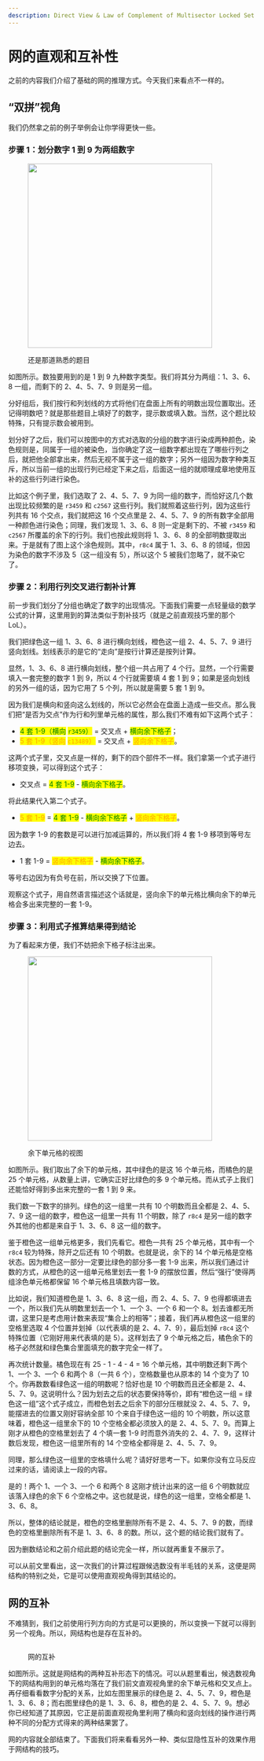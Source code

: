 ```yaml
---
description: Direct View & Law of Complement of Multisector Locked Set
---
```


# 网的直观和互补性

之前的内容我们介绍了基础的网的推理方式。今天我们来看点不一样的。

## “双拼”视角 <a href="#view-combo" id="view-combo"></a>

我们仍然拿之前的例子举例会让你学得更快一些。

### 步骤 1：划分数字 1 到 9 为两组数字 <a href="#group-up-digits-into-two-groups" id="group-up-digits-into-two-groups"></a>

<figure><img src="../../.gitbook/assets/images_0649.png" alt="" width="375"><figcaption><p>还是那道熟悉的题目</p></figcaption></figure>

如图所示。数独要用到的是 1 到 9 九种数字类型。我们将其分为两组：1、3、6、8 一组，而剩下的 2、4、5、7、9 则是另一组。

分好组后，我们按行和列划线的方式将他们在盘面上所有的明数出现位置取出。还记得明数吧？就是那些题目上填好了的数字，提示数或填入数。当然，这个题比较特殊，只有提示数会被用到。

划分好了之后，我们可以按图中的方式对选取的分组的数字进行染成两种颜色，染色规则是，同属于一组的被染色，当你确定了这一组数字都出现在了哪些行列之后，就把他全部拿出来，然后无视不属于这一组的数字；另外一组因为数字种类互斥，所以当前一组的出现行列已经定下来之后，后面这一组的就顺理成章地使用互补的这些行列进行染色。

比如这个例子里，我们选取了 2、4、5、7、9 为同一组的数字，而恰好这几个数出现比较频繁的是 `r3459` 和 `c2567` 这些行列。我们就照着这些行列，因为这些行列共有 16 个交点，我们就把这 16 个交点里是 2、4、5、7、9 的所有数字全部用一种颜色进行染色；同理，我们发现 1、3、6、8 则一定是剩下的、不被 `r3459` 和 `c2567` 所覆盖的余下的行列。我们也按此规则将 1、3、6、8 的全部明数提取出来。于是就有了图上这个涂色规则。其中，`r8c4` 属于 1、3、6、8 的领域，但因为染色的数字不涉及 5（这一组没有 5），所以这个 5 被我们忽略了，就不染它了。

### 步骤 2：利用行列交叉进行割补计算 <a href="#calculate-areas-of-digits-distribution" id="calculate-areas-of-digits-distribution"></a>

前一步我们划分了分组也确定了数字的出现情况。下面我们需要一点轻量级的数学公式的计算，这里用到的算法类似于割补技巧（就是之前直观技巧里的那个 LoL）。

我们把绿色这一组 1、3、6、8 进行横向划线，橙色这一组 2、4、5、7、9 进行竖向划线。划线表示的是它的“走向”是按行计算还是按列计算。

显然，1、3、6、8 进行横向划线，整个组一共占用了 4 个行。显然，一个行需要填入一套完整的数字 1 到 9，所以 4 个行就需要填 4 套 1 到 9；如果是竖向划线的另外一组的话，因为它用了 5 个列，所以就是需要 5 套 1 到 9。

因为我们是横向和竖向这么划线的，所以它必然会在盘面上造成一些交点。那么我们把“是否为交点”作为行和列里单元格的属性，那么我们不难有如下这两个式子：

* <mark style="color:green;">4 套 1-9（横向</mark> <mark style="color:green;"></mark><mark style="color:green;">`r3459`</mark><mark style="color:green;">）</mark> = 交叉点 + <mark style="color:green;">横向余下格子</mark>；
* <mark style="color:orange;">5 套 1-9（竖向</mark> <mark style="color:orange;"></mark><mark style="color:orange;">`c13489`</mark><mark style="color:orange;">）</mark> = 交叉点 + <mark style="color:orange;">竖向余下格子</mark>。

这两个式子里，交叉点是一样的，剩下的四个部件不一样。我们拿第一个式子进行移项变换，可以得到这个式子：

* 交叉点 = <mark style="color:green;">4 套 1-9</mark> - <mark style="color:green;">横向余下格子</mark>。

将此结果代入第二个式子。

* <mark style="color:orange;">5 套 1-9</mark> = <mark style="color:green;">4 套 1-9</mark> - <mark style="color:green;">横向余下格子</mark> + <mark style="color:orange;">竖向余下格子</mark>。

因为数字 1-9 的套数是可以进行加减运算的，所以我们将 4 套 1-9 移项到等号左边去。

* 1 套 1-9 = <mark style="color:orange;">竖向余下格子</mark> - <mark style="color:green;">横向余下格子</mark>。

等号右边因为有负号在前，所以交换了下位置。

观察这个式子，用自然语言描述这个话就是，竖向余下的单元格比横向余下的单元格会多出来完整的一套 1-9。

### 步骤 3：利用式子推算结果得到结论 <a href="#make-conclusions-via-formula-in-step-2" id="make-conclusions-via-formula-in-step-2"></a>

为了看起来方便，我们不妨把余下格子标注出来。

<figure><img src="../../.gitbook/assets/images_0650.png" alt="" width="375"><figcaption><p>余下单元格的视图</p></figcaption></figure>

如图所示。我们取出了余下的单元格，其中绿色的是这 16 个单元格，而橘色的是 25 个单元格，从数量上讲，它确实正好比绿色的多 9 个单元格。而从式子上我们还能恰好得到多出来完整的一套 1 到 9 来。

我们数一下数字的排列。绿色的这一组里一共有 10 个明数而且全都是 2、4、5、7、9 这一组的数字，橙色这一组里一共有 11 个明数，除了 `r8c4` 是另一组的数字外其他的也都是来自于 1、3、6、8 这一组的数字。

鉴于橙色这一组单元格更多，我们先看它。橙色一共有 25 个单元格，其中有一个 `r8c4` 较为特殊，除开之后还有 10 个明数。也就是说，余下的 14 个单元格是空格状态。因为橙色这一部分一定要比绿色的部分多一套 1-9 出来，所以我们通过计数的方式，从橙色的这一组单元格里划去一套 1-9 的摆放位置，然后“强行”使得两组涂色单元格都保留 16 个单元格且填数内容一致。

比如说，我们知道橙色是 1、3、6、8 这一组，而 2、4、5、7、9 也得都填进去一个，所以我们先从明数里划去一个 1、一个 3、一个 6 和一个 8。划去谁都无所谓，这里只是考虑用计数来表现“集合上的相等”；接着，我们再从橙色这一组里的空格里选取 4 个位置并划掉（以代表填的是 2、4、7、9），最后划掉 `r8c4` 这个特殊位置（它刚好用来代表填的是 5）。这样划去了 9 个单元格之后，橘色余下的格子必然就和绿色集合里面填充的数字完全一样了。

再次统计数量。橘色现在有 25 - 1 - 4 - 4 = 16 个单元格，其中明数还剩下两个 1、一个 3、一个 6 和两个 8（一共 6 个），空格数量也从原本的 14 个变为了 10 个。你再数数看绿色这一组的明数呢？恰好也是 10 个明数而且还全都是 2、4、5、7、9。这说明什么？因为划去之后的状态要保持等价，即有“橙色这一组 = 绿色这一组”这个式子成立，而橙色划去之后余下的部分压根就没 2、4、5、7、9，能摆进去的位置又刚好容纳全部 10 个来自于绿色这一组的 10 个明数，所以这意味着，橙色这一组里余下的 10 个空格全都必须放入的是 2、4、5、7、9。而算上刚才从橙色的空格里划去了 4 个填一套 1-9 时而意外消失的 2、4、7、9，这样计数后发现，橙色这一组里所有的 14 个空格全都得是 2、4、5、7、9。

同理，那么绿色这一组里的空格填什么呢？请好好思考一下。如果你没有立马反应过来的话，请阅读上一段的内容。

是的！两个 1、一个 3、一个 6 和两个 8 这刚才统计出来的这一组 6 个明数就应该落入绿色的余下 6 个空格之中。这也就是说，绿色的这一组里，空格全都是 1、3、6、8。

所以，整体的结论就是，橙色的空格里删除所有不是 2、4、5、7、9 的数，而绿色的空格里删除所有不是 1、3、6、8 的数。所以，这个题的结论我们就有了。

因为删数结论和之前介绍此题的结论完全一样，所以就再重复不展示了。

可以从前文里看出，这一次我们的计算过程跟候选数没有半毛钱的关系，这便是网结构的特别之处，它是可以使用直观视角得到其结论的。

## 网的互补 <a href="#law-of-complement-of-multisector-locked-set" id="law-of-complement-of-multisector-locked-set"></a>

不难猜到，我们之前使用行列方向的方式是可以更换的，所以变换一下就可以得到另一个视角。所以，网结构也是存在互补的。

<figure><img src="../../.gitbook/assets/images_0651.png" alt=""><figcaption><p>网的互补</p></figcaption></figure>

如图所示。这就是网结构的两种互补形态下的情况。可以从题里看出，候选数视角下的网结构用到的单元格均落在了我们前文直观视角里的余下单元格和交叉点上。再仔细看看数字分配的关系，比如左图里展示的绿色是 2、4、5、7、9，橙色是 1、3、6、8；而右图里绿色的是 1、3、6、8，橙色的是 2、4、5、7、9。想必你已经知道了其原因，它正是前面直观视角里利用了横向和竖向划线的操作进行两种不同的分配方式得来的两种结果罢了。

网的内容就全部结束了。下面我们将来看看另外一种、类似显隐性互补的效果作用于网结构的技巧。
